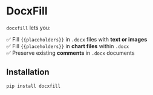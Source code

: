 # DocxFill

`docxfill` lets you:

✅ Fill `{{placeholders}}` in `.docx` files with **text or images**  
✅ Fill `{{placeholders}}` in **chart files** within `.docx`  
✅ Preserve existing **comments** in `.docx` documents

## Installation

```bash
pip install docxfill